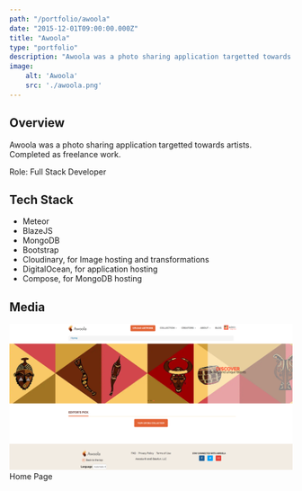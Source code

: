 ```yaml
---
path: "/portfolio/awoola"
date: "2015-12-01T09:00:00.000Z"
title: "Awoola"
type: "portfolio"
description: "Awoola was a photo sharing application targetted towards artists. Completed as freelance work."
image:
    alt: 'Awoola'
    src: './awoola.png'
---
```


## Overview

Awoola was a photo sharing application targetted towards artists. Completed as freelance work. 

Role: Full Stack Developer

## Tech Stack

* Meteor
* BlazeJS
* MongoDB
* Bootstrap
* Cloudinary, for Image hosting and transformations
* DigitalOcean, for application hosting
* Compose, for MongoDB hosting

## Media

![Home Page](./awoola.png)
Home Page